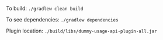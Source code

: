 To build:
`./gradlew clean build`

To see dependencies:
`./gradlew dependencies`

Plugin location:
`./build/libs/dummy-usage-api-plugin-all.jar`